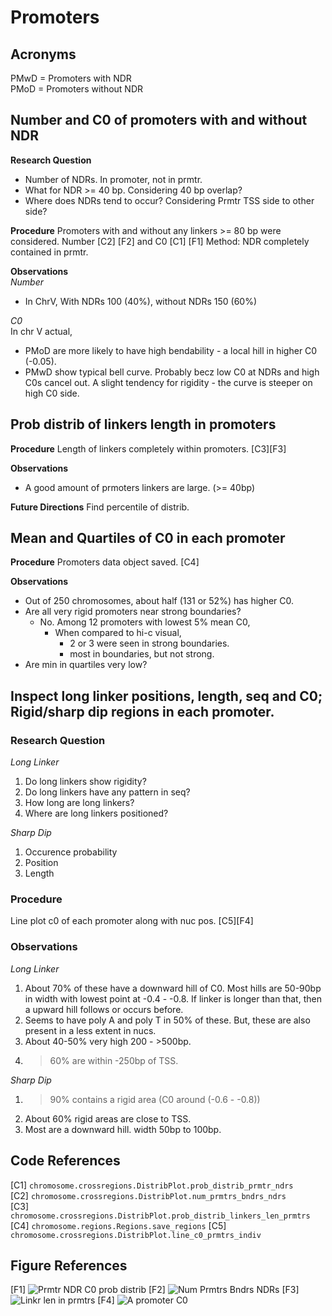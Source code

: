 # Promoters

## Acronyms
PMwD = Promoters with NDR  
PMoD = Promoters without NDR

## Number and C0 of promoters with and without NDR 

**Research Question**
- Number of NDRs. In promoter, not in prmtr. 
- What for NDR >= 40 bp. Considering 40 bp overlap?
- Where does NDRs tend to occur? Considering Prmtr TSS side to other side?

**Procedure**
Promoters with and without any linkers >= 80 bp were considered. Number [C2] [F2] and C0 [C1] [F1]
Method: NDR completely contained in prmtr. 

**Observations**  
*Number*  
- In ChrV, With NDRs 100 (40%), without NDRs 150 (60%)

*C0*  
In chr V actual, 
- PMoD are more likely to have high bendability - a local hill in higher C0 (-0.05).
- PMwD show typical bell curve. Probably becz low C0 at NDRs and high C0s cancel out. A slight tendency for rigidity - the curve is steeper on high C0 side. 

## Prob distrib of linkers length in promoters 

**Procedure**
Length of linkers completely within promoters. [C3][F3]

**Observations**
- A good amount of prmoters linkers are large. (>= 40bp) 

**Future Directions**
Find percentile of distrib.

## Mean and Quartiles of C0 in each promoter

**Procedure**
Promoters data object saved. [C4]

**Observations**
- Out of 250 chromosomes, about half (131 or 52%) has higher C0.
- Are all very rigid promoters near strong boundaries?
  - No. Among 12 promoters with lowest 5% mean C0, 
    - When compared to hi-c visual,
      - 2 or 3 were seen in strong boundaries.
      - most in boundaries, but not strong.
- Are min in quartiles very low?

## Inspect long linker positions, length, seq and C0; Rigid/sharp dip regions in each promoter.

### Research Question
*Long Linker*
1. Do long linkers show rigidity?
2. Do long linkers have any pattern in seq?
3. How long are long linkers?
4. Where are long linkers positioned?

*Sharp Dip*
1. Occurence probability
2. Position 
3. Length

### Procedure
Line plot c0 of each promoter along with nuc pos. [C5][F4]

### Observations
*Long Linker*
1. About 70% of these have a downward hill of C0. Most hills are 50-90bp in width with lowest point at -0.4 - -0.8. If linker is longer than that, then a upward hill follows or occurs before.
2. Seems to have  poly A and poly T in 50% of these. But, these are also present in a less extent in nucs.
3. About 40-50% very high 200 - >500bp. 
4. >60% are within -250bp of TSS.  

*Sharp Dip*
1. >90% contains a rigid area (C0 around (-0.6 - -0.8))
2. About 60% rigid areas are close to TSS.
3. Most are a downward hill. width 50bp to 100bp.




## Code References
[C1] `chromosome.crossregions.DistribPlot.prob_distrib_prmtr_ndrs`  
[C2] `chromosome.crossregions.DistribPlot.num_prmtrs_bndrs_ndrs`  
[C3] `chromosome.crossregions.DistribPlot.prob_distrib_linkers_len_prmtrs`
[C4] `chromosome.regions.Regions.save_regions`
[C5] `chromosome.crossregions.DistribPlot.line_c0_prmtrs_indiv`

## Figure References 
[F1] 
![Prmtr NDR C0 prob distrib](../figures/genes/prob_distrib_prmtr_ndrs.png)
[F2]
![Num Prmtrs Bndrs NDRs](../figures/genes/num_prmtrs_bndrs_ndr_V.png)
[F3]
![Linkr len in prmtrs](../figures/linkers/prob_distr_len_prmtrs_V.png)
[F4]
![A promoter C0](../figures/promoters/VL/frw_57812_58311.png)